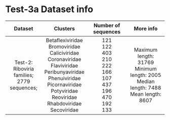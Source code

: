 # Test-3a Dataset info
| Dataset 	| Clusters 	| Number of sequences 	| More info 	|
|:---:	|:---:	|:---:	|:---:	|
| Test-2: <br>Riboviria families; <br>2779 sequences; 	| Betaflexiviridae  <br>Bromoviridae  <br>Caliciviridae  <br>Coronaviridae  <br>Flaviviridae  <br>Peribunyaviridae <br>Phenuiviridae  <br>Picornaviridae  <br>Potyviridae  <br>Reoviridae  <br>Rhabdoviridae  <br>Secoviridae 	| 121  <br>122  <br>403  <br>210  <br>222  <br>166  <br>107  <br>437  <br>196  <br>470  <br>192  <br>133 	| Maximum length: 31769  <br>Minimum length: 2005 <br>Median length: 7488 <br>Mean length: 8607 	|
